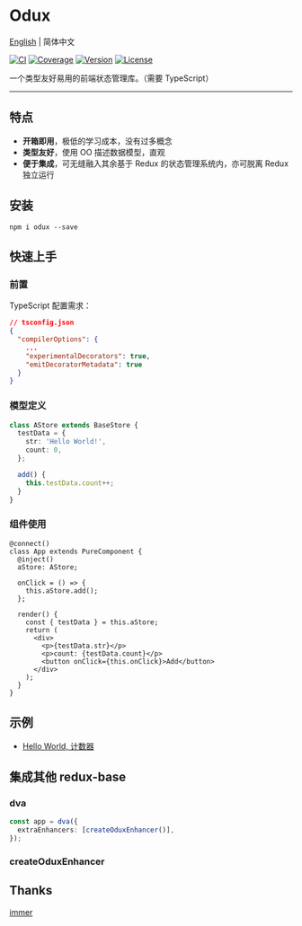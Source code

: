 # Odux

[English](./README.md) | 简体中文

[![CI](https://img.shields.io/travis/zhang740/odux.svg?style=flat-square)](https://travis-ci.org/zhang740/odux)
[![Coverage](https://img.shields.io/coveralls/zhang740/odux.svg?style=flat-square)](https://coveralls.io/github/zhang740/odux)
[![Version](https://img.shields.io/npm/v/odux.svg?style=flat-square)](https://www.npmjs.com/package/odux)
[![License](https://img.shields.io/npm/l/odux.svg?style=flat-square)](https://github.com/zhang740/odux/blob/master/LICENSE)

一个类型友好易用的前端状态管理库。（需要 TypeScript）

---

## 特点

- **开箱即用**，极低的学习成本，没有过多概念
- **类型友好**，使用 OO 描述数据模型，直观
- **便于集成**，可无缝融入其余基于 Redux 的状态管理系统内，亦可脱离 Redux 独立运行

## 安装

```shell
npm i odux --save
```

## 快速上手

### 前置

TypeScript 配置需求：

```json
// tsconfig.json
{
  "compilerOptions": {
    ...
    "experimentalDecorators": true,
    "emitDecoratorMetadata": true
  }
}
```

### 模型定义

```ts
class AStore extends BaseStore {
  testData = {
    str: 'Hello World!',
    count: 0,
  };

  add() {
    this.testData.count++;
  }
}
```

### 组件使用

```tsx
@connect()
class App extends PureComponent {
  @inject()
  aStore: AStore;

  onClick = () => {
    this.aStore.add();
  };

  render() {
    const { testData } = this.aStore;
    return (
      <div>
        <p>{testData.str}</p>
        <p>count: {testData.count}</p>
        <button onClick={this.onClick}>Add</button>
      </div>
    );
  }
}
```

## 示例

- [Hello World, 计数器](https://stackblitz.com/edit/odux-basic?file=index.tsx)

## 集成其他 redux-base

### dva

```ts
const app = dva({
  extraEnhancers: [createOduxEnhancer()],
});
```

### createOduxEnhancer

## Thanks

[immer](https://github.com/mweststrate/immer)
